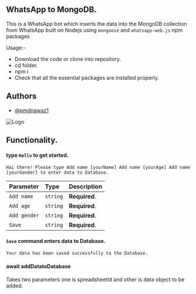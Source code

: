 ## WhatsApp to MongoDB.

This is a WhatsApp bot which inserts the data into the MongoDB collection from WhatsApp built on Nodejs using `mongoose` and `whatsapp-web.js` npm packages


Usage:- 
- Download the code or clone into repository.
- cd folder.
- npm i
- Check that all the essential packages are installed properly.



## Authors

- [@pmdnawaz1](https://www.github.com/pmdnawaz1)


![Logo](https://icons8.com/icon/AltfLkFSP7XN/whatsapp)


## Functionality.

#### type `Hello` to get started.

```
Hai there! Please type Add name [yourName] Add name [yourAge] Add name [yourGender] to enter data to Database.
```

| Parameter | Type     | Description    |
| :-------- | :------- | :------------------------- |
| `Add name` | `string` | **Required**.  |
| `Add age` | `string` | **Required**.  |
| `Add gender` | `string` | **Required**.  |
| `Save` | `string` | **Required**.  |

#### `Save` command enters data to Database.

```
Your data has been saved successfully to the Database.
```

#### await addDatatoDatabase

Takes two parameters one is spreadsheetId and other is data object to be added.

